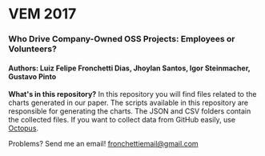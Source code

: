 # VEM 2017 
### Who Drive Company-Owned OSS Projects: Employees or Volunteers?
#### Authors: Luiz Felipe Fronchetti Dias, Jhoylan Santos, Igor Steinmacher,  Gustavo Pinto

**What's in this repository?**
In this repository you will find files related to the charts generated in our paper. The scripts available in this repository are responsible for generating the charts. The JSON and CSV folders contain the collected files. If you want to collect data from GitHub easily, use [Octopus](https://github.com/fronchetti/octopus).

Problems? Send me an email! 
fronchettiemail@gmail.com
